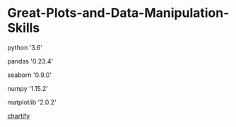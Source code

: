 # Great-Plots-and-Data-Manipulation-Skills
python '3.6'

pandas '0.23.4'

seaborn '0.9.0'

numpy '1.15.2'

matplotlib '2.0.2'

[chartify](https://github.com/spotify/chartify)
